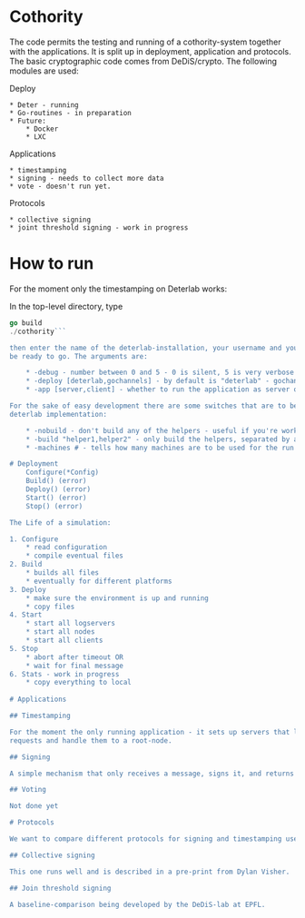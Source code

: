 # Cothority

The code permits the testing and running of a cothority-system together with the applications. It is split up in 
deployment, application and protocols. The basic cryptographic code comes from DeDiS/crypto. The following modules
are used:

Deploy

    * Deter - running
    * Go-routines - in preparation
    * Future:
        * Docker
        * LXC

Applications

    * timestamping
    * signing - needs to collect more data
    * vote - doesn't run yet.
    
Protocols

    * collective signing
    * joint threshold signing - work in progress
    
# How to run

For the moment only the timestamping on Deterlab works:

In the top-level directory, type

```go get ./...
go build
./cothority```

then enter the name of the deterlab-installation, your username and your project-name, and you should
be ready to go. The arguments are:

	* -debug - number between 0 and 5 - 0 is silent, 5 is very verbose
	* -deploy [deterlab,gochannels] - by default is "deterlab" - gochannels are next
	* -app [server,client] - whether to run the application as server or client - not yet implemented

For the sake of easy development there are some switches that are to be used only for the
deterlab implementation:

	* -nobuild - don't build any of the helpers - useful if you're working on the main code
	* -build "helper1,helper2" - only build the helpers, separated by a "," - speeds up recompiling
	* -machines # - tells how many machines are to be used for the run

# Deployment
	Configure(*Config)
	Build() (error)
	Deploy() (error)
	Start() (error)
	Stop() (error)

The Life of a simulation:

1. Configure
    * read configuration
    * compile eventual files
2. Build
    * builds all files
    * eventually for different platforms
3. Deploy
    * make sure the environment is up and running
    * copy files
4. Start
    * start all logservers
    * start all nodes
    * start all clients
5. Stop
    * abort after timeout OR
    * wait for final message
6. Stats - work in progress
    * copy everything to local
    
# Applications

## Timestamping

For the moment the only running application - it sets up servers that listen for client-requests, collect all
requests and handle them to a root-node.

## Signing

A simple mechanism that only receives a message, signs it, and returns it.

## Voting

Not done yet

# Protocols

We want to compare different protocols for signing and timestamping uses.

## Collective signing

This one runs well and is described in a pre-print from Dylan Visher.

## Join threshold signing

A baseline-comparison being developed by the DeDiS-lab at EPFL.
